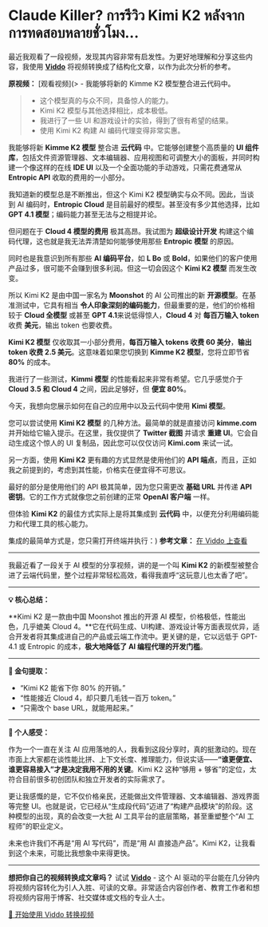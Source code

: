 # Claude Killer? การรีวิว Kimi K2 หลังจากการทดสอบหลายชั่วโมง...

最近我观看了一段视频，发现其内容非常有启发性。为更好地理解和分享这些内容，我使用 **[Viddo](https://viddo.pro/)** 将视频转换成了结构化文章，以作为此次分析的参考。

**原视频：** [观看视频](> - 我能够将新的 Kimme K2 模型整合进云代码中。
> - 这个模型真的与众不同，具备惊人的能力。
> - Kimi K2 模型与其他选择相比，成本极低。
> - 我进行了一些 UI 和游戏设计的实验，得到了很有希望的结果。
> - 使用 Kimi K2 构建 AI 编码代理变得非常实惠。

我能够将新 **Kimme K2 模型** 整合进 **云代码** 中。它能够创建整个高质量的 **UI 组件库**，包括文件资源管理器、文本编辑器、应用视图和可调整大小的面板，并同时构建一个像这样的在线 **IDE UI** 以及一个全面功能的手动游戏，只需花费通常从 **Entropic API** 收取的费用的一小部分。

我知道新的模型总是不断推出，但这个 Kimi K2 模型确实与众不同。因此，当谈到 AI 编码时，**Entropic Cloud** 是目前最好的模型。甚至没有多少其他选择，比如 **GPT 4.1 模型**；编码能力甚至无法与之相提并论。

但问题在于 **Cloud 4 模型的费用** 极其高昂。我试图为 **超级设计开发** 构建这个编码代理，这也就是我无法弄清楚如何能够使用那些 **Entropic 模型** 的原因。

同时也是我意识到所有那些 **AI 编码平台**，如 **L Bo** 或 **Bold**，如果他们的客户使用产品过多，很可能不会赚到很多利润。但这一切会因这个 **Kimi K2 模型** 而发生改变。

所以 Kimi K2 是由中国一家名为 **Moonshot** 的 AI 公司推出的新 **开源模型**。在基准测试中，它具有相当 **令人印象深刻的编码能力**，但最重要的是，他们的价格相较于 **Cloud 全模型** 或甚至 **GPT 4.1**来说低得惊人，**Cloud 4** 对 **每百万输入 token** 收费 **美元**，输出 token 也要收费。

**Kimi K2 模型** 仅收取其一小部分费用，**每百万输入 tokens 收费 60 美分**，**输出 token 收费 2.5 美元**。这意味着如果您切换到 **Kimme K2 模型**，您将立即节省 **80%** 的成本。

我进行了一些测试，**Kimmi 模型** 的性能看起来非常有希望。它几乎感觉介于 **Cloud 3.5 和 Cloud 4** 之间，因此足够好，但 **便宜 80%**。

今天，我想向您展示如何在自己的应用中以及云代码中使用 **Kimi 模型**。

您可以尝试使用 **Kimi K2 模型** 的几种方法。最简单的就是直接访问 **kimme.com** 并开始给它输入提示。在这里，我仅提供了 **Twitter 截图** 并请求 **重建 UI**。它会自动生成这个惊人的 UI 复制品，因此您可以仅仅访问 **Kimi.com** 来试一试。

另一方面，使用 **Kimi K2** 更有趣的方式显然是使用他们的 **API 端点**，而且，正如我之前提到的，考虑到其性能，价格实在便宜得不可思议。

最好的部分是使用他们的 API 极其简单，因为您只需更改 **基础 URL** 并传递 **API 密钥**。它的工作方式就像您之前创建的正常 **OpenAI 客户端** 一样。

但体验 **Kimi K2** 的最佳方式实际上是将其集成到 **云代码** 中，以便充分利用编码能力和代理工具的核心能力。

集成的最简单方式是，您只需打开终端并执行：)
**参考文章：** [在 Viddo 上查看](https://viddo.pro/zh/video-result/ab78a578-e160-4137-862a-397e1ee74fd2)

---


我最近看了一段关于 AI 模型的分享视频，讲的是一个叫 **Kimi K2** 的新模型被整合进了云端代码里，整个过程非常轻松高效，看得我直呼“这玩意儿也太香了吧”。

---

**💡 核心总结：**

**Kimi K2 是一款由中国 Moonshot 推出的开源 AI 模型，价格极低，性能出色，几乎媲美 Cloud 4。**它在代码生成、UI构建、游戏设计等方面表现优异，适合开发者将其集成进自己的产品或云端工作流中。更关键的是，它以远低于 GPT-4.1 或 Entropic 的成本，**极大地降低了 AI 编程代理的开发门槛**。

---

**🎯 金句提取：**

- “Kimi K2 能省下你 80% 的开销。”
- “性能接近 Cloud 4，却只要几毛钱一百万 token。”
- “只需改个 base URL，就能用起来。”

---

**🧠 个人感受：**

作为一个一直在关注 AI 应用落地的人，我看到这段分享时，真的挺激动的。现在市面上大家都在谈性能比拼、上下文长度、推理能力，但说实话——**“谁更便宜、谁更容易接入”才是决定我用不用的关键**。Kimi K2 这种“够用 + 够省”的定位，太符合目前很多初创团队和独立开发者的实际需求了。

更让我感慨的是，它不仅价格亲民，还能做出文件管理器、文本编辑器、游戏界面等完整 UI。也就是说，它已经从“生成段代码”迈进了“构建产品模块”的阶段。这种模型的出现，真的会改变一大批 AI 工具平台的底层策略，甚至重塑整个“AI 工程师”的职业定义。

未来也许我们不再是“用 AI 写代码”，而是“用 AI 直接造产品”。Kimi K2，让我看到这个未来，可能比我想象中来得更快。

---

**想把你自己的视频转换成文章吗？** 试试 **[Viddo](https://viddo.pro/)** - 这个 AI 驱动的平台能在几分钟内将视频内容转化为引人入胜、可读的文章。非常适合内容创作者、教育工作者和想将视频内容用于博客、社交媒体或文档的专业人士。

[🚀 开始使用 Viddo 转换视频](https://viddo.pro/)